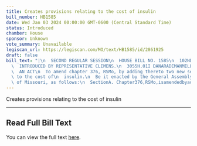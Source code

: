 ```yaml
---
title: Creates provisions relating to the cost of insulin
bill_number: HB1585
date: Wed Jan 03 2024 00:00:00 GMT-0600 (Central Standard Time)
status: Introduced
chamber: House
sponsor: Unknown
vote_summary: Unavailable
legiscan_url: https://legiscan.com/MO/text/HB1585/id/2861925
draft: false
bill_text: "|\n  SECOND REGULAR SESSION\n  HOUSE BILL NO. 1585\n  102ND GENERAL ASSEMBLY\n\
  \  INTRODUCED BY REPRESENTATIVE CLEMENS.\n  3055H.01I DANARADEMANMILLER,ChiefClerk\n\
  \  AN ACT\n  To amend chapter 376, RSMo, by adding thereto two new sections relating\
  \ to the cost of\n  insulin.\n  Be it enacted by the General Assembly of the state\
  \ of Missouri, as follows:\n  SectionA. Chapter376,RSMo,isamendedbyaddingtheretotwonewsections,tobe"
---
```

Creates provisions relating to the cost of insulin

---

## Read Full Bill Text

You can view the full text [here](https://legiscan.com/MO/text/HB1585/id/2861925).
